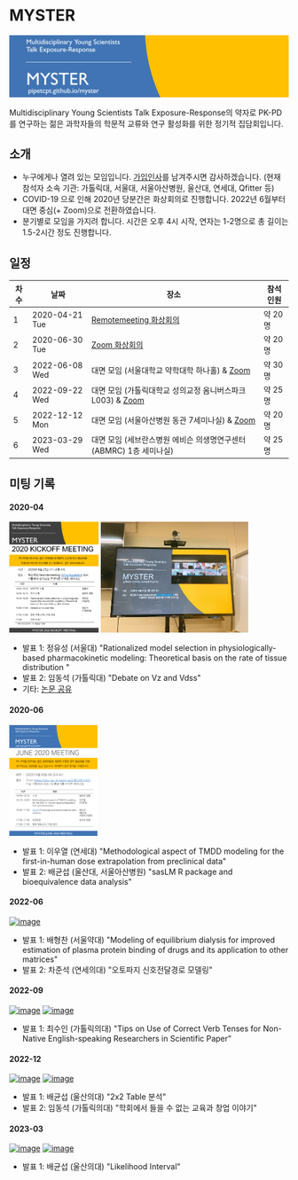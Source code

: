 # MYSTER

![](./assets/header.png)

Multidisciplinary Young Scientists Talk Exposure-Response의 약자로 PK-PD를 연구하는 젊은 과학자들의 학문적 교류와 연구 활성화를 위한 정기적 집담회입니다. 

## 소개

- 누구에게나 열려 있는 모임입니다. [가입인사](https://github.com/pipetcpt/myster/issues/1)를 남겨주시면 감사하겠습니다. (현재 참석자 소속 기관: 가톨릭대, 서울대, 서울아산병원, 울산대, 연세대, Qfitter 등)
- COVID-19 으로 인해 2020년 당분간은 화상회의로 진행합니다. 2022년 6월부터 대면 중심(+ Zoom)으로 전환하였습니다.
- 분기별로 모임을 가지려 합니다. 시간은 오후 4시 시작, 연자는 1-2명으로 총 길이는 1.5-2시간 정도 진행합니다.


## 일정

|차수|날짜|장소|참석인원|
|---|---|---|---|
|1|2020-04-21 Tue|[Remotemeeting 화상회의](https://www.remotemeeting.com/reservation/share/2c908ad6715f883301719a6bdb2a6689) |약 20명 | 
|2|2020-06-30 Tue|[Zoom 화상회의](https://snu-ac-kr.zoom.us/j/3614071447)|약 20명 |
|3|2022-06-08 Wed|대면 모임 (서울대학교 약학대학 하나홀) & [Zoom](http://bit.ly/myster2022) | 약 30명 |
|4|2022-09-22 Wed |대면 모임 (가톨릭대학교 성의교정 옴니버스파크 L003) & [Zoom](http://bit.ly/myster2022) | 약 25명 |
|5|2022-12-12 Mon |대면 모임 (서울아산병원 동관 7세미나실) & [Zoom](http://bit.ly/myster2022)| 약 20명 |
|6|2023-03-29 Wed |대면 모임 (세브란스병원 에비슨 의생명연구센터(ABMRC) 1층 세미나실) | 약 25명 |

## 미팅 기록

#### 2020-04

[<img src="./assets/myster-poster-2020-04.png" height="200"/>](./assets/myster-poster-2020-04.png)
[<img src="./assets/myster-photo-2020-04.jpg" height="200"/>](./assets/myster-photo-2020-04.jpg)

- 발표 1: 정유성 (서울대) "Rationalized model selection in physiologically-based pharmacokinetic modeling: Theoretical basis on the rate of tissue distribution	"
- 발표 2: 임동석 (가톨릭대) "Debate on Vz and Vdss"
- 기타: [논문 공유](https://github.com/pipetcpt/myster/issues/2)

#### 2020-06 

[<img src="./assets/myster-poster-2020-06.png" height="200"/>](./assets/myster-poster-2020-06.png)

- 발표 1: 이우열 (연세대) "Methodological aspect of TMDD modeling for the first-in-human dose extrapolation from preclinical data"
- 발표 2: 배균섭 (울산대, 서울아산병원) "sasLM R package and bioequivalence data analysis"

#### 2022-06

[<img height="200" alt="image" src="https://user-images.githubusercontent.com/6946821/172524587-7f3e5321-210d-4b46-9281-ca47a14cef4a.png">](https://user-images.githubusercontent.com/6946821/172524587-7f3e5321-210d-4b46-9281-ca47a14cef4a.png)

- 발표 1: 배형찬 (서울약대) "Modeling of equilibrium dialysis for improved estimation of plasma protein binding of drugs and its application to other matrices"
- 발표 2: 차준석 (연세의대) "오토파지 신호전달경로 모델링"

#### 2022-09

[<img height="200" alt="image" src="https://user-images.githubusercontent.com/6946821/191628522-56b3f79f-089d-49fb-870f-bf32c0feed84.png">](https://user-images.githubusercontent.com/6946821/191628522-56b3f79f-089d-49fb-870f-bf32c0feed84.png)
[<img height="200" alt="image" src="https://user-images.githubusercontent.com/6946821/191628303-46bfe6be-bcfe-4d4c-9bcd-9bba336916ec.png">](https://user-images.githubusercontent.com/6946821/191628303-46bfe6be-bcfe-4d4c-9bcd-9bba336916ec.png)

- 발표 1: 최수인 (가톨릭의대) "Tips on Use of Correct Verb Tenses for Non-Native English-speaking Researchers in Scientific Paper"


#### 2022-12

[<img height="200" alt="image" src="https://user-images.githubusercontent.com/6946821/207219915-bf36bc66-9788-42a9-b84f-07378bdb3afc.png">](https://user-images.githubusercontent.com/6946821/207219915-bf36bc66-9788-42a9-b84f-07378bdb3afc.png)
[<img height="200" alt="image" src="https://user-images.githubusercontent.com/6946821/207220052-a91e2b20-aa8c-4856-a7ce-29f1643e6a85.png">](https://user-images.githubusercontent.com/6946821/207220052-a91e2b20-aa8c-4856-a7ce-29f1643e6a85.png)

- 발표 1: 배균섭 (울산의대) "2x2 Table 분석"
- 발표 2: 임동석 (가톨릭의대) "학회에서 들을 수 없는 교육과 창업 이야기"

#### 2023-03

[<img height="200" alt="image" src="https://user-images.githubusercontent.com/6946821/228450589-7153af45-4c77-4912-a759-54a39010e178.png">](https://user-images.githubusercontent.com/6946821/228450589-7153af45-4c77-4912-a759-54a39010e178.png)
[<img height="200" alt="image" src="https://user-images.githubusercontent.com/6946821/228477459-0747ce5b-194b-4dc8-b3b3-f3a5805bc649.png">](https://user-images.githubusercontent.com/6946821/228477459-0747ce5b-194b-4dc8-b3b3-f3a5805bc649.png)


- 발표 1: 배균섭 (울산의대) "Likelihood Interval"

